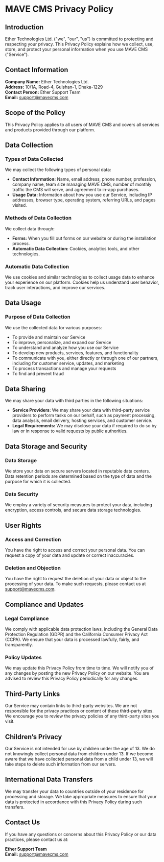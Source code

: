 # MAVE CMS Privacy Policy

## Introduction

Ether Technologies Ltd. ("we", "our", "us") is committed to protecting and respecting your privacy. This Privacy Policy explains how we collect, use, store, and protect your personal information when you use MAVE CMS ("Service").

## Contact Information

**Company Name:** Ether Technologies Ltd.  
**Address:** 10/1A, Road-4, Gulshan-1, Dhaka-1229  
**Contact Person:** Ether Support Team  
**Email:** [support@mavecms.com](mailto:support@mavecms.com)

## Scope of the Policy

This Privacy Policy applies to all users of MAVE CMS and covers all services and products provided through our platform.

## Data Collection

### Types of Data Collected

We may collect the following types of personal data:

- **Contact Information:** Name, email address, phone number, profession, company name, team size managing MAVE CMS, number of monthly traffic the CMS will serve, and agreement to in-app purchases.
- **Usage Data:** Information about how you use our Service, including IP addresses, browser type, operating system, referring URLs, and pages visited.

### Methods of Data Collection

We collect data through:

- **Forms:** When you fill out forms on our website or during the installation process.
- **Automatic Data Collection:** Cookies, analytics tools, and other technologies.

### Automatic Data Collection

We use cookies and similar technologies to collect usage data to enhance your experience on our platform. Cookies help us understand user behavior, track user interactions, and improve our services.

## Data Usage

### Purpose of Data Collection

We use the collected data for various purposes:

- To provide and maintain our Service
- To improve, personalize, and expand our Service
- To understand and analyze how you use our Service
- To develop new products, services, features, and functionality
- To communicate with you, either directly or through one of our partners, including for customer service, updates, and marketing
- To process transactions and manage your requests
- To find and prevent fraud

## Data Sharing

We may share your data with third parties in the following situations:

- **Service Providers:** We may share your data with third-party service providers to perform tasks on our behalf, such as payment processing, data analysis, email delivery, hosting services, and customer service.
- **Legal Requirements:** We may disclose your data if required to do so by law or in response to valid requests by public authorities.

## Data Storage and Security

### Data Storage

We store your data on secure servers located in reputable data centers. Data retention periods are determined based on the type of data and the purpose for which it is collected.

### Data Security

We employ a variety of security measures to protect your data, including encryption, access controls, and secure data storage technologies.

## User Rights

### Access and Correction

You have the right to access and correct your personal data. You can request a copy of your data and update or correct inaccuracies.

### Deletion and Objection

You have the right to request the deletion of your data or object to the processing of your data. To make such requests, please contact us at [support@mavecms.com](mailto:support@mavecms.com).

## Compliance and Updates

### Legal Compliance

We comply with applicable data protection laws, including the General Data Protection Regulation (GDPR) and the California Consumer Privacy Act (CCPA). We ensure that your data is processed lawfully, fairly, and transparently.

### Policy Updates

We may update this Privacy Policy from time to time. We will notify you of any changes by posting the new Privacy Policy on our website. You are advised to review this Privacy Policy periodically for any changes.

## Third-Party Links

Our Service may contain links to third-party websites. We are not responsible for the privacy practices or content of these third-party sites. We encourage you to review the privacy policies of any third-party sites you visit.

## Children’s Privacy

Our Service is not intended for use by children under the age of 13. We do not knowingly collect personal data from children under 13. If we become aware that we have collected personal data from a child under 13, we will take steps to delete such information from our servers.

## International Data Transfers

We may transfer your data to countries outside of your residence for processing and storage. We take appropriate measures to ensure that your data is protected in accordance with this Privacy Policy during such transfers.

## Contact Us

If you have any questions or concerns about this Privacy Policy or our data practices, please contact us at:

**Ether Support Team**  
**Email:** [support@mavecms.com](mailto:support@mavecms.com)
